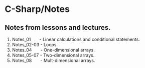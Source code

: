 # C-Sharp/Notes

## Notes from lessons and lectures.  
  
1. Notes_01&nbsp;&nbsp;&nbsp;&nbsp;&nbsp;&nbsp;&nbsp;- Linear calculations and conditional statements.  
2. Notes_02-03 - Loops.  
2. Notes_04&nbsp;&nbsp;&nbsp;&nbsp;&nbsp;&nbsp;&nbsp;- One-dimensional arrays.  
4. Notes_05-07 - Two-dimensional arrays.  
5. Notes_08&nbsp;&nbsp;&nbsp;&nbsp;&nbsp;&nbsp;&nbsp;- Mult-dimensional arrays.  
